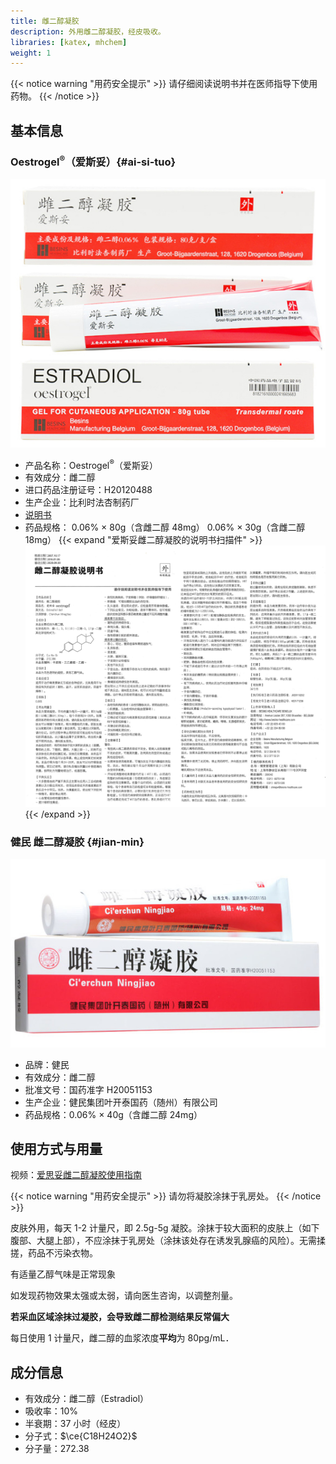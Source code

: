 ```yaml
---
title: 雌二醇凝胶
description: 外用雌二醇凝胶，经皮吸收。
libraries: [katex, mhchem]
weight: 1
---
```


{{< notice warning "用药安全提示" >}}
请仔细阅读说明书并在医师指导下使用药物。
{{< /notice >}}

## 基本信息

### Oestrogel<sup>&reg;</sup>（爱斯妥）{#ai-si-tuo}

![Oestrogel](oestrogel.jpg)

- 产品名称：Oestrogel<sup>&reg;</sup>（爱斯妥）
- 有效成分：雌二醇
- 进口药品注册证号：H20120488
- 生产企业：比利时法杏制药厂
- [说明书](estradiol-gel.jpg)
- 药品规格：
  0.06% &times; 80g（含雌二醇 48mg）
  0.06% &times; 30g（含雌二醇 18mg）
  {{< expand "爱斯妥雌二醇凝胶的说明书扫描件" >}}
  ![Oestrogel](estradiol-gel.jpg)
  {{< /expand >}}

### 健民 雌二醇凝胶 {#jian-min}

![国产](ningjiao.jpg)

- 品牌：健民
- 有效成分：雌二醇
- 批准文号：国药准字 H20051153
- 生产企业：健民集团叶开泰国药（随州）有限公司
- 药品规格：0.06% &times; 40g（含雌二醇 24mg）

## 使用方式与用量

视频：[爱思妥雌二醇凝胶使用指南](https://www.bilibili.com/video/BV1eq4y1U71L)

{{< notice warning "用药安全提示" >}}
请勿将凝胶涂抹于乳房处。
{{< /notice >}}

皮肤外用，每天 1-2 计量尺，即 2.5g-5g 凝胶。涂抹于较大面积的皮肤上（如下腹部、大腿上部），不应涂抹于乳房处（涂抹该处存在诱发乳腺癌的风险）。无需揉搓，药品不污染衣物。

有适量乙醇气味是正常现象

如发现药物效果太强或太弱，请向医生咨询，以调整剂量。

**若采血区域涂抹过凝胶，会导致雌二醇检测结果反常偏大**

每日使用 1 计量尺，雌二醇的血浆浓度**平均**为 80pg/mL．

## 成分信息

- 有效成分：雌二醇（Estradiol）
- 吸收率：10%
- 半衰期：37 小时（经皮）
- 分子式：$\ce{C18H24O2}$
- 分子量：272.38
